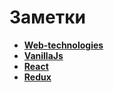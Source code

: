 # Заметки

* **<a href="/web-technologies">Web-technologies</a>**
* **<a href="/web-technologies">VanillaJs</a>**
* **<a href="/web-technologies">React</a>**
* **<a href="/web-technologies">Redux</a>**